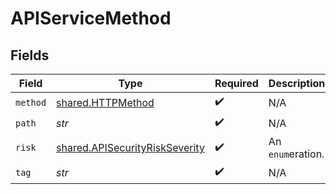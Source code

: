 # APIServiceMethod


## Fields

| Field                                                                            | Type                                                                             | Required                                                                         | Description                                                                      |
| -------------------------------------------------------------------------------- | -------------------------------------------------------------------------------- | -------------------------------------------------------------------------------- | -------------------------------------------------------------------------------- |
| `method`                                                                         | [shared.HTTPMethod](../../models/shared/httpmethod.md)                           | :heavy_check_mark:                                                               | N/A                                                                              |
| `path`                                                                           | *str*                                                                            | :heavy_check_mark:                                                               | N/A                                                                              |
| `risk`                                                                           | [shared.APISecurityRiskSeverity](../../models/shared/apisecurityriskseverity.md) | :heavy_check_mark:                                                               | An `enum`eration.                                                                |
| `tag`                                                                            | *str*                                                                            | :heavy_check_mark:                                                               | N/A                                                                              |